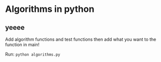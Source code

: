 # Algorithms in python
## yeeee

Add algorithm functions and test functions then add what you want to the function in main!

Run:
`python algorithms.py`

